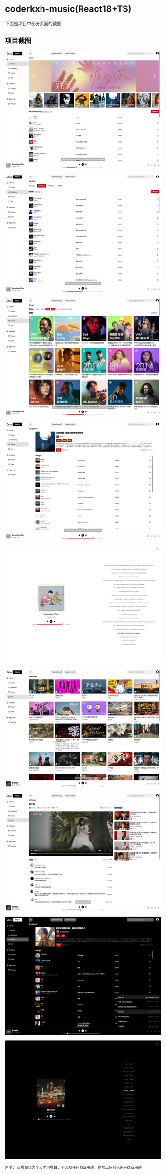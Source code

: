 # coderkxh-music(React18+TS)

下面是项目中部分页面的截图

## 项目截图

![](./docs/screenshots/1.png)

![](./docs/screenshots/2.png)

![](./docs/screenshots/3.png)

![](./docs/screenshots/4.png)

![](./docs/screenshots/5.png)

![](./docs/screenshots/6.png)

![](./docs/screenshots/7.png)

![](./docs/screenshots/8.png)

![](./docs/screenshots/9.png)

`声明: 该项目仅为个人学习项目，不涉及任何商业用途，也禁止任何人用于商业用途`
